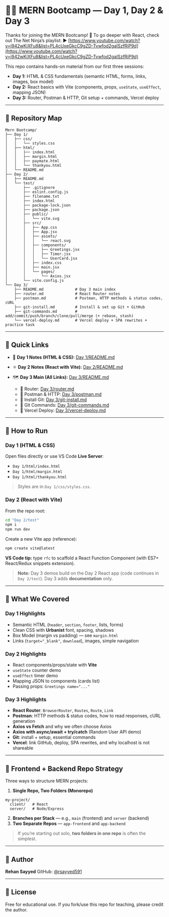 # 🧑‍🏫 MERN Bootcamp — Day 1, Day 2 & Day 3

Thanks for joining the MERN Bootcamp! 🎉
To go deeper with React, check out The Net Ninja’s playlist:
▶️ [https://www.youtube.com/watch?v=j942wKiXFu8&list=PL4cUxeGkcC9gZD-Tvwfod2gaISzfRiP9d](https://www.youtube.com/watch?v=j942wKiXFu8&list=PL4cUxeGkcC9gZD-Tvwfod2gaISzfRiP9d)

This repo contains hands-on material from our first three sessions:

* **Day 1:** HTML & CSS fundamentals (semantic HTML, forms, links, images, box model)
* **Day 2:** React basics with Vite (components, props, `useState`, `useEffect`, mapping JSON)
* **Day 3:** Router, Postman & HTTP, Git setup + commands, Vercel deploy

---

## 📁 Repository Map

```
Mern Bootcamp/
├── Day 1/
│   ├── css/
│   │   └── styles.css
│   ├── html/
│   │   ├── index.html
│   │   ├── margin.html
│   │   ├── paymate.html
│   │   └── thankyou.html
│   └── README.md
├── Day 2/
│   ├── README.md
│   └── test/
│       ├── .gitignore
│       ├── eslint.config.js
│       ├── filename.txt
│       ├── index.html
│       ├── package-lock.json
│       ├── package.json
│       ├── public/
│       │   └── vite.svg
│       ├── src/
│       │   ├── App.css
│       │   ├── App.jsx
│       │   ├── assets/
│       │   │   └── react.svg
│       │   ├── components/
│       │   │   ├── Greetings.jsx
│       │   │   ├── Timer.jsx
│       │   │   └── UserCard.jsx
│       │   ├── index.css
│       │   ├── main.jsx
│       │   └── pages/
│       │       └── Axios.jsx
│       └── vite.config.js
└── Day 3/
    ├── README.md              # Day 3 main index
    ├── router.md              # React Router notes
    ├── postman.md             # Postman, HTTP methods & status codes, cURL
    ├── git-install.md         # Install & set up Git + GitHub
    ├── git-commands.md        # add/commit/push/branch/clone/pull/merge (+ rebase, stash)
    └── vercel-deploy.md       # Vercel deploy + SPA rewrites + practice task
```

---

## 🔗 Quick Links

* 📘 **Day 1 Notes (HTML & CSS):** [Day 1/README.md](./Day%201/README.md)
* ⚛️ **Day 2 Notes (React with Vite):** [Day 2/README.md](./Day%202/README.md)
* 🗺️ **Day 3 Main (All Links):** [Day 3/README.md](./Day%203/README.md)

  * 🧭 Router: [Day 3/router.md](./Day%203/router.md)
  * 🧪 Postman & HTTP: [Day 3/postman.md](./Day%203/postman.md)
  * 🌱 Install Git: [Day 3/git-install.md](./Day%203/git-install.md)
  * 🔀 Git Commands: [Day 3/git-commands.md](./Day%203/git-commands.md)
  * 🚀 Vercel Deploy: [Day 3/vercel-deploy.md](./Day%203/vercel-deploy.md)

---

## 🚀 How to Run

### Day 1 (HTML & CSS)

Open files directly or use VS Code **Live Server**:

* `Day 1/html/index.html`
* `Day 1/html/margin.html`
* `Day 1/html/thankyou.html`

> Styles are in `Day 1/css/styles.css`.

### Day 2 (React with Vite)

From the repo root:

```bash
cd "Day 2/test"
npm i
npm run dev
```

Create a new Vite app (reference):

```bash
npm create vite@latest
```

**VS Code tip:** type `rfc` to scaffold a React Function Component (with ES7+ React/Redux snippets extension).

> **Note:** Day 3 demos build on the Day 2 React app (code continues in `Day 2/test`). Day 3 adds **documentation** only.

---

## 🧠 What We Covered

### Day 1 Highlights

* Semantic HTML (`header`, `section`, `footer`, lists, forms)
* Clean CSS with **Urbanist** font, spacing, shadows
* Box Model (margin vs padding) — see `margin.html`
* Links (`target="_blank"`, `download`), images, simple navigation

### Day 2 Highlights

* React components/props/state with **Vite**
* `useState` counter demo
* `useEffect` timer demo
* Mapping JSON to components (cards list)
* Passing props: `Greetings name="..."`

### Day 3 Highlights

* **React Router**: `BrowserRouter`, `Routes`, `Route`, `Link`
* **Postman**: HTTP methods & status codes, how to read responses, cURL generation
* **Axios vs Fetch** and why we often choose Axios
* **Axios with async/await + try/catch** (Random User API demo)
* **Git**: install + setup, essential commands
* **Vercel**: link GitHub, deploy, SPA rewrites, and why localhost is not shareable

---

## 🧱 Frontend + Backend Repo Strategy

Three ways to structure MERN projects:

1. **Single Repo, Two Folders (Monorepo)**

```
my-project/
  client/   # React
  server/   # Node/Express
```

2. **Branches per Stack** — e.g., `main` (frontend) and `server` (backend)
3. **Two Separate Repos** — `app-frontend` and `app-backend`

> If you’re starting out solo, **two folders in one repo** is often the simplest.

---

## 👤 Author

**Rehan Sayyed**
GitHub: [@rsayyed591](https://github.com/rsayyed591)

---

## 📜 License

Free for educational use. If you fork/use this repo for teaching, please credit the author.
